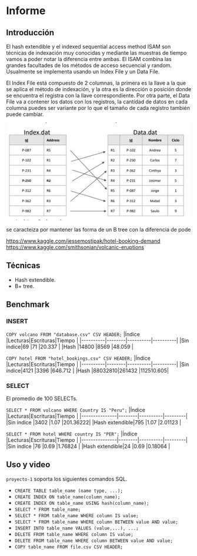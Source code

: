 # Informe

## Introducción

El hash extendible y el indexed sequential access method ISAM son técnicas 
de indexación muy conocidas y mediante las muestras de  tiempo vamos a poder notar la diferencia entre ambas.
El ISAM combina las grandes facultades de los métodos de acceso secuencial y random. Usualmente se implementa usando un Index File y un Data File. 

El Index File está compuesto de 2 columnas, la primera es la llave a la que 
se aplica el método de indexación, y la otra es la dirección o posición donde se encuentra el registra con la llave correspondiente.
Por otra parte, el Data File va a contener los datos con los registros, la cantidad de datos en cada columna puedes ser variante por lo que el tamaño de cada registro también puede cambiar. 

![Getting Started](./ISAM.JPG)


se caracteiza por mantener las forma de un B tree con la diferencia de pode



https://www.kaggle.com/jessemostipak/hotel-booking-demand
https://www.kaggle.com/smithsonian/volcanic-eruptions

## Técnicas

- Hash extendible.
- B+ tree.

## Benchmark

### INSERT

`COPY volcano FROM "database.csv" CSV HEADER;`
|Índice    |Lecturas|Escrituras|Tiempo    |
|----------|--------|----------|----------|
|Sin índice|69      |71        |20.337    |
|Hash      |14800   |8569      |48.059    |

`COPY hotel FROM "hotel_bookings.csv" CSV HEADER;`
|Índice    |Lecturas|Escrituras|Tiempo    |
|----------|--------|----------|----------|
|Sin índice|4121    |3396      |646.712   |
|Hash      |88032810|261432    |112510.605|


### SELECT
El promedio de 100 SELECTs.

`SELECT * FROM volcano WHERE Country IS "Peru";`
|Índice         |Lecturas|Escrituras|Tiempo   |
|---------------|--------|----------|---------|
|Sin índice     |3402    |1.07      |201.36222|
|Hash extendible|795     |1.07      |2.01123  |

`SELECT * FROM hotel WHERE country IS "PER";`
|Índice         |Lecturas|Escrituras|Tiempo   |
|---------------|--------|----------|---------|
|Sin índice     |76      |0.69      |1.76824  |
|Hash extendible|24      |0.69      |0.18064  |

## Uso y video
`proyecto-1` soporta los siguientes comandos SQL.
- `CREATE TABLE table_name (name type, ...);`
- `CREATE INDEX ON table_name(column_name);`
- `CREATE INDEX ON table_name USING hash(column_name);`
- `SELECT * FROM table_name;`
- `SELECT * FROM table_name WHERE column IS value;`
- `SELECT * FROM table_name WHERE column BETWEEN value AND value;`
- `INSERT INTO table_name VALUES (value,...), ...;`
- `DELETE FROM table_name WHERE column IS value;`
- `DELETE FROM table_name WHERE column BETWEEN value AND value;`
- `COPY table_name FROM file.csv CSV HEADER;`
